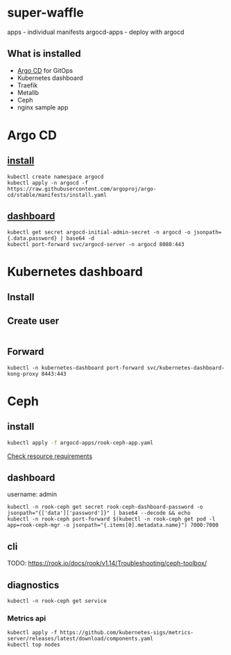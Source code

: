 # super-waffle


apps - individual manifests
argocd-apps - deploy with argocd

## What is installed

- [Argo CD](https://argo-cd.readthedocs.io/en/stable/) for GitOps
- Kubernetes dashboard
- Traefik
- Metallb
- Ceph
- nginx sample app 

# Argo CD

## [install](https://argo-cd.readthedocs.io/en/stable/)

```
kubectl create namespace argocd
kubectl apply -n argocd -f https://raw.githubusercontent.com/argoproj/argo-cd/stable/manifests/install.yaml
```

## [dashboard](https://kubernetes.io/docs/tasks/access-application-cluster/web-ui-dashboard/)

```
kubectl get secret argocd-initial-admin-secret -n argocd -o jsonpath={.data.password} | base64 -d
kubectl port-forward svc/argocd-server -n argocd 8080:443 
```

# Kubernetes dashboard


## Install

## Create user


```

```
## Forward

```
kubectl -n kubernetes-dashboard port-forward svc/kubernetes-dashboard-kong-proxy 8443:443
```


# Ceph 

## install

```bash
kubectl apply -f argocd-apps/rook-ceph-app.yaml
```

[Check resource requirements](https://portal.nutanix.com/page/documents/details?targetId=Nutanix-Kubernetes-Platform-v2_12:top-rook-ceph-resource-requirements-r.html)


## dashboard

username: admin

```
kubectl -n rook-ceph get secret rook-ceph-dashboard-password -o jsonpath="{['data']['password']}" | base64 --decode && echo
kubectl -n rook-ceph port-forward $(kubectl -n rook-ceph get pod -l app=rook-ceph-mgr -o jsonpath="{.items[0].metadata.name}") 7000:7000
```

## cli

TODO: https://rook.io/docs/rook/v1.14/Troubleshooting/ceph-toolbox/


## diagnostics

```
kubectl -n rook-ceph get service
```


### Metrics api

```
kubectl apply -f https://github.com/kubernetes-sigs/metrics-server/releases/latest/download/components.yaml
kubectl top nodes
```

